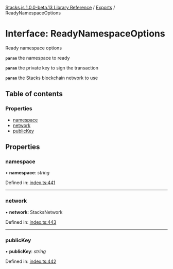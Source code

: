 [Stacks.js 1.0.0-beta.13 Library Reference](../README.md) / [Exports](../modules.md) / ReadyNamespaceOptions

# Interface: ReadyNamespaceOptions

Ready namespace options

**`param`** the namespace to ready

**`param`** the private key to sign the transaction

**`param`** the Stacks blockchain network to use

## Table of contents

### Properties

- [namespace](readynamespaceoptions.md#namespace)
- [network](readynamespaceoptions.md#network)
- [publicKey](readynamespaceoptions.md#publickey)

## Properties

### namespace

• **namespace**: *string*

Defined in: [index.ts:441](https://github.com/blockstack/stacks.js/blob/master/packages/bns/src/index.ts#L441)

___

### network

• **network**: StacksNetwork

Defined in: [index.ts:443](https://github.com/blockstack/stacks.js/blob/master/packages/bns/src/index.ts#L443)

___

### publicKey

• **publicKey**: *string*

Defined in: [index.ts:442](https://github.com/blockstack/stacks.js/blob/master/packages/bns/src/index.ts#L442)
